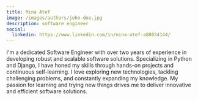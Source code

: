 ```yaml
---
title: Mina Atef
image: /images/authors/john-doe.jpg
description: software engineer
social:
  linkedin: https://www.linkedin.com/in/mina-atef-a88034144/
---
```


I'm a dedicated Software Engineer with over two years of experience in developing robust and scalable software solutions. Specializing in Python and Django, I have honed my skills through hands-on projects and continuous self-learning. I love exploring new technologies, tackling challenging problems, and constantly expanding my knowledge. My passion for learning and trying new things drives me to deliver innovative and efficient software solutions.